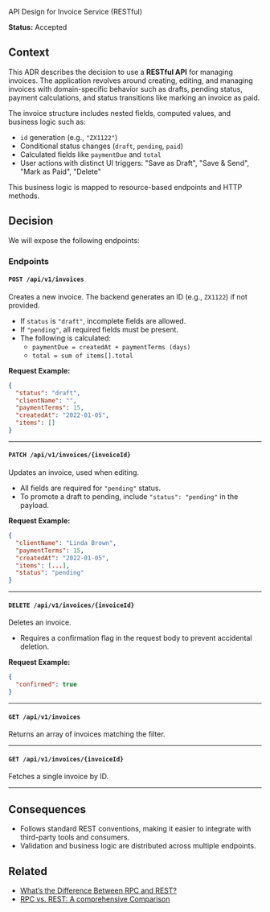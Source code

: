 API Design for Invoice Service (RESTful)

**Status:** Accepted

## Context

This ADR describes the decision to use a **RESTful API** for managing invoices. The application revolves around creating, editing, and managing invoices with domain-specific behavior such as drafts, pending status, payment calculations, and status transitions like marking an invoice as paid.

The invoice structure includes nested fields, computed values, and business logic such as:

- `id` generation (e.g., `"ZX1122"`)
- Conditional status changes (`draft`, `pending`, `paid`)
- Calculated fields like `paymentDue` and `total`
- User actions with distinct UI triggers: "Save as Draft", "Save & Send", "Mark as Paid", "Delete"

This business logic is mapped to resource-based endpoints and HTTP methods.

## Decision

We will expose the following endpoints:

### Endpoints

#### `POST /api/v1/invoices`

Creates a new invoice. The backend generates an ID (e.g., `ZX1122`) if not provided.

- If `status` is `"draft"`, incomplete fields are allowed.
- If `"pending"`, all required fields must be present.
- The following is calculated:
  - `paymentDue = createdAt + paymentTerms (days)`
  - `total = sum of items[].total`

**Request Example:**
```json
{
  "status": "draft",
  "clientName": "",
  "paymentTerms": 15,
  "createdAt": "2022-01-05",
  "items": []
}
```

---

#### `PATCH /api/v1/invoices/{invoiceId}`

Updates an invoice, used when editing.

- All fields are required for `"pending"` status.
- To promote a draft to pending, include `"status": "pending"` in the payload.

**Request Example:**
```json
{
  "clientName": "Linda Brown",
  "paymentTerms": 15,
  "createdAt": "2022-01-05",
  "items": [...],
  "status": "pending"
}
```

---

#### `DELETE /api/v1/invoices/{invoiceId}`

Deletes an invoice.

- Requires a confirmation flag in the request body to prevent accidental deletion.

**Request Example:**
```json
{
  "confirmed": true
}
```

---

#### `GET /api/v1/invoices`

Returns an array of invoices matching the filter.

---

#### `GET /api/v1/invoices/{invoiceId}`

Fetches a single invoice by ID.

---

## Consequences

- Follows standard REST conventions, making it easier to integrate with third-party tools and consumers.
- Validation and business logic are distributed across multiple endpoints.

## Related

- [What’s the Difference Between RPC and REST?](https://aws.amazon.com/compare/the-difference-between-rpc-and-rest/?nc1=h_ls)
- [RPC vs. REST: A comprehensive Comparison](https://medium.com/@utkarshshukla.author/rpc-vs-rest-a-comprehensive-comparison-88d0c7e13687)
